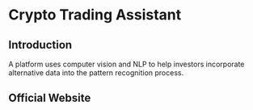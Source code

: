# Crypto Trading Assistant 

## Introduction
A platform uses computer vision and NLP to help investors incorporate alternative data into the pattern recognition process.

## Official Website
